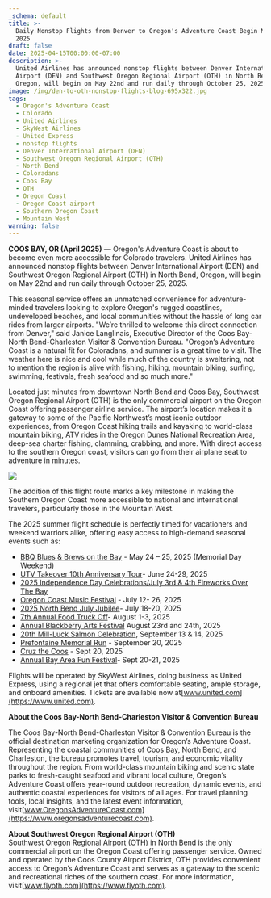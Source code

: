 ```yaml
---
_schema: default
title: >-
  Daily Nonstop Flights from Denver to Oregon's Adventure Coast Begin May 22,
  2025
draft: false
date: 2025-04-15T00:00:00-07:00
description: >-
  United Airlines has announced nonstop flights between Denver International
  Airport (DEN) and Southwest Oregon Regional Airport (OTH) in North Bend,
  Oregon, will begin on May 22nd and run daily through October 25, 2025.
image: /img/den-to-oth-nonstop-flights-blog-695x322.jpg
tags:
  - Oregon's Adventure Coast
  - Colorado
  - United Airlines
  - SkyWest Airlines
  - United Express
  - nonstop flights
  - Denver International Airport (DEN)
  - Southwest Oregon Regional Airport (OTH)
  - North Bend
  - Coloradans
  - Coos Bay
  - OTH
  - Oregon Coast
  - Oregon Coast airport
  - Southern Oregon Coast
  - Mountain West
warning: false
---
```

**COOS BAY, OR (April 2025)** — Oregon's Adventure Coast is about to become even more accessible for Colorado travelers. United Airlines has announced nonstop flights between Denver International Airport (DEN) and Southwest Oregon Regional Airport (OTH) in North Bend, Oregon, will begin on May 22nd and run daily through October 25, 2025.

This seasonal service offers an unmatched convenience for adventure-minded travelers looking to explore Oregon's rugged coastlines, undeveloped beaches, and local communities without the hassle of long car rides from larger airports. "We’re thrilled to welcome this direct connection from Denver," said Janice Langlinais, Executive Director of the Coos Bay-North Bend-Charleston Visitor & Convention Bureau. "Oregon’s Adventure Coast is a natural fit for Coloradans, and summer is a great time to visit. The weather here is nice and cool while much of the country is sweltering, not to mention the region is alive with fishing, hiking, mountain biking, surfing, swimming, festivals, fresh seafood and so much more."

Located just minutes from downtown North Bend and Coos Bay, Southwest Oregon Regional Airport (OTH) is the only commercial airport on the Oregon Coast offering passenger airline service. The airport’s location makes it a gateway to some of the Pacific Northwest’s most iconic outdoor experiences, from Oregon Coast hiking trails and kayaking to world-class mountain biking, ATV rides in the Oregon Dunes National Recreation Area, deep-sea charter fishing, clamming, crabbing, and more. With direct access to the southern Oregon coast, visitors can go from their airplane seat to adventure in minutes.

![](/img/den-to-oth-nonstop-flights-blog-695x322-1.jpg)

The addition of this flight route marks a key milestone in making the Southern Oregon Coast more accessible to national and international travelers, particularly those in the Mountain West.

The 2025 summer flight schedule is perfectly timed for vacationers and weekend warriors alike, offering easy access to high-demand seasonal events such as:

* [BBQ Blues & Brews on the Bay](https://www.oregonsadventurecoast.com/event/annual-bbq-blues-brews-on-the-bay/) - May 24 – 25, 2025 (Memorial Day Weekend)
* [UTV Takeover 10th Anniversary Tour](https://www.oregonsadventurecoast.com/event/utv-takeover/)\- June 24-29, 2025
* [2025 Independence Day Celebrations/July 3rd & 4th Fireworks Over The Bay](https://www.oregonsadventurecoast.com/event/july-3rd-4th-fireworks-over-the-bay/)
* [Oregon Coast Music Festival](https://www.oregoncoastmusic.org/event-cal/festival-2025/) - July 12- 26, 2025
* [2025 North Bend July Jubilee](https://www.oregonsadventurecoast.com/event/north-bend-july-jubilee/)\- July 18-20, 2025
* [7th Annual Food Truck Off](https://www.oregonsadventurecoast.com/event/the-mill-casino-food-truck-off/)\- August 1-3, 2025
* [Annual Blackberry Arts Festival](https://coosbaydowntown.com/blackberry-arts-festival/) August 23rd and 24th, 2025
* [20th Mill-Luck Salmon Celebration](https://www.kokwelresorts.com/coos-bay/), September 13 & 14, 2025
* [Prefontaine Memorial Run](https://www.oregonsadventurecoast.com/event/annual-prefontaine-memorial-run/) - September 20, 2025
* [Cruz the Coos](https://www.oregonsadventurecoast.com/event/annual-cruz-the-coos/) - Sept 20, 2025
* [Annual Bay Area Fun Festival](https://www.oregonsadventurecoast.com/event/annual-bay-area-fun-festival/)\- Sept 20-21, 2025

Flights will be operated by SkyWest Airlines, doing business as United Express, using a regional jet that offers comfortable seating, ample storage, and onboard amenities. Tickets are available now at[www.united.com](https://www.united.com).

**About the Coos Bay-North Bend-Charleston Visitor & Convention Bureau**

The Coos Bay-North Bend-Charleston Visitor & Convention Bureau is the official destination marketing organization for Oregon’s Adventure Coast. Representing the coastal communities of Coos Bay, North Bend, and Charleston, the bureau promotes travel, tourism, and economic vitality throughout the region. From world-class mountain biking and scenic state parks to fresh-caught seafood and vibrant local culture, Oregon’s Adventure Coast offers year-round outdoor recreation, dynamic events, and authentic coastal experiences for visitors of all ages. For travel planning tools, local insights, and the latest event information, visit[www.OregonsAdventureCoast.com](https://www.oregonsadventurecoast.com).

**About Southwest Oregon Regional Airport (OTH)**<br>Southwest Oregon Regional Airport (OTH) in North Bend is the only commercial airport on the Oregon Coast offering passenger service. Owned and operated by the Coos County Airport District, OTH provides convenient access to Oregon’s Adventure Coast and serves as a gateway to the scenic and recreational riches of the southern coast. For more information, visit[www.flyoth.com](https://www.flyoth.com).

&nbsp;